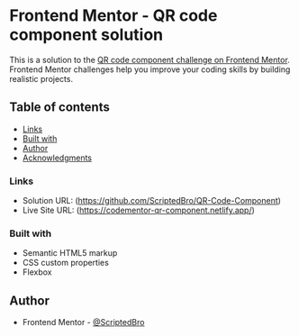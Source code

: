 # Frontend Mentor - QR code component solution

This is a solution to the [QR code component challenge on Frontend Mentor](https://www.frontendmentor.io/challenges/qr-code-component-iux_sIO_H). Frontend Mentor challenges help you improve your coding skills by building realistic projects. 

## Table of contents
  - [Links](#links)
  - [Built with](#built-with)
- [Author](#author)
- [Acknowledgments](#acknowledgments)

### Links

- Solution URL: (https://github.com/ScriptedBro/QR-Code-Component)
- Live Site URL: (https://codementor-qr-component.netlify.app/)

### Built with

- Semantic HTML5 markup
- CSS custom properties
- Flexbox

## Author
- Frontend Mentor - [@ScriptedBro](https://www.frontendmentor.io/profile/ScriptedBro)